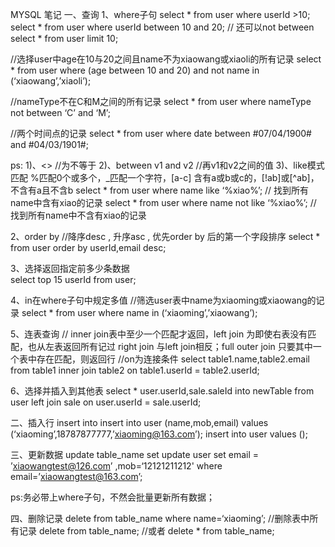 MYSQL 笔记
一、查询
1、where子句
select * from user where userId >10;
select * from user where userId between 10 and 20; // 还可以not between
select * from user limit 10;

//选择user中age在10与20之间且name不为xiaowang或xiaoli的所有记录
select * from user where (age between 10 and 20) and not name in (‘xiaowang’,’xiaoli’);

//nameType不在C和M之间的所有记录
select * from user where nameType not between ‘C’ and ‘M’;

//两个时间点的记录
select * from user where date between #07/04/1900# and  #04/03/1901#;

ps:
1)、<> //为不等于
2)、between v1 and v2 //再v1和v2之间的值
3)、like模式匹配 %匹配0个或多个，_匹配一个字符，[a-c] 含有a或b或c的，[!ab]或[^ab]，不含有a且不含b
select * from user where name like ‘%xiao%’; // 找到所有name中含有xiao的记录
select * from user where name not like ‘%xiao%’; // 找到所有name中不含有xiao的记录

2、order by
//降序desc , 升序asc , 优先order by 后的第一个字段排序
select * from user order by userId,email desc;

3、选择返回指定前多少条数据  
select top 15 userId from user;

4、in在where子句中规定多值
//筛选user表中name为xiaoming或xiaowang的记录
select * from user where name in (‘xiaoming’,’xiaowang’);

5、连表查询
// inner join表中至少一个匹配才返回，left join 为即使右表没有匹配，也从左表返回所有记过
right join 与left join相反；full outer join 只要其中一个表中存在匹配，则返回行
//on为连接条件
select table1.name,table2.email from table1 inner join table2 on table1.userId = table2.userId;

6、选择并插入到其他表
select * user.userId,sale.saleId into newTable from user left join sale on user.userId = sale.userId;


二、插入行 insert into
insert into user (name,mob,email) values (‘xiaoming’,18787877777,’xiaoming@163.com’);
insert into user values ();

三、更新数据 update table_name set
update user set email = ’xiaowangtest@126.com’ ,mob=‘12121211212' where email=’xiaowangtest@163.com’;

ps:务必带上where子句，不然会批量更新所有数据；

四、删除记录
delete from table_name where name=‘xiaoming’;
//删除表中所有记录
delete from table_name;
//或者
delete * from table_name;
